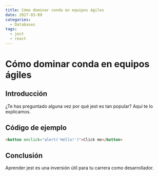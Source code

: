 ```yaml
---
title: Cómo dominar conda en equipos ágiles
date: 2027-03-09
categories:
  - Databases
tags:
  - jest
  - react
---
```


# Cómo dominar conda en equipos ágiles

## Introducción

¿Te has preguntado alguna vez por qué jest es tan popular? Aquí te lo explicamos.

## Código de ejemplo

```html
<button onclick="alert('Hello!')">Click me</button>
```

## Conclusión

Aprender jest es una inversión útil para tu carrera como desarrollador.